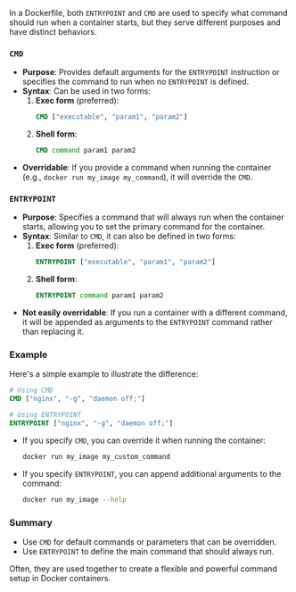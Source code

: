 In a Dockerfile, both `ENTRYPOINT` and `CMD` are used to specify what command should run when a container starts, but they serve different purposes and have distinct behaviors.

### `CMD`
- **Purpose**: Provides default arguments for the `ENTRYPOINT` instruction or specifies the command to run when no `ENTRYPOINT` is defined.
- **Syntax**: Can be used in two forms:
  1. **Exec form** (preferred):
     ```dockerfile
     CMD ["executable", "param1", "param2"]
     ```
  2. **Shell form**:
     ```dockerfile
     CMD command param1 param2
     ```
- **Overridable**: If you provide a command when running the container (e.g., `docker run my_image my_command`), it will override the `CMD`.

### `ENTRYPOINT`
- **Purpose**: Specifies a command that will always run when the container starts, allowing you to set the primary command for the container.
- **Syntax**: Similar to `CMD`, it can also be defined in two forms:
  1. **Exec form** (preferred):
     ```dockerfile
     ENTRYPOINT ["executable", "param1", "param2"]
     ```
  2. **Shell form**:
     ```dockerfile
     ENTRYPOINT command param1 param2
     ```
- **Not easily overridable**: If you run a container with a different command, it will be appended as arguments to the `ENTRYPOINT` command rather than replacing it.

### Example

Here's a simple example to illustrate the difference:

```dockerfile
# Using CMD
CMD ["nginx", "-g", "daemon off;"]

# Using ENTRYPOINT
ENTRYPOINT ["nginx", "-g", "daemon off;"]
```

- If you specify `CMD`, you can override it when running the container:
  ```bash
  docker run my_image my_custom_command
  ```

- If you specify `ENTRYPOINT`, you can append additional arguments to the command:
  ```bash
  docker run my_image --help
  ```

### Summary
- Use `CMD` for default commands or parameters that can be overridden.
- Use `ENTRYPOINT` to define the main command that should always run. 

Often, they are used together to create a flexible and powerful command setup in Docker containers.
